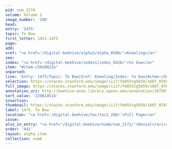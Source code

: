 ```yaml
---
pid: num_2174
volume: Volume 2
image_number: '298'
head:
entry: '1475'
topic: To Bow
first_letter: 1451-1475
page:
add:
xref: "<a href='/digital-beehive/alpha3/alpha_0506/'>Kneeling</a>"
see:
index: "<a href='/digital-beehive/index1/index_0426/'>to bow</a>"
item: "#item-c56e0822e"
unparsed:
line: 'Entry: 1475|Topic: To Bow|Xref: Kneeling|Index: to bow|#item-c56e0822e'
selection: https://stacks.stanford.edu/image/iiif/fm855tg5659/1607_0765/977,4514,2838,494/full/0/default.jpg
full_image: https://stacks.stanford.edu/image/iiif/fm855tg5659/1607_0765/full/full/0/default.jpg
annotation_uri: http://beehive-anno.library.upenn.edu/annotation/1675874026749
sort_value: '229814514'
insertion:
thumbnail: https://stacks.stanford.edu/image/iiif/fm855tg5659/1607_0765/977,4514,600,180/250,/0/default.jpg
label: 1475. To Bow
location: "<a href='/digital-beehive/toc/toc2_288/'>Full Page</a>"
issue:
also_in_entry: "<a href='/digital-beehive/num6/num_2172/'>Denial</a>|<a href='/digital-beehive/num6/num_2173/'>Absolutely</a>"
order: '441'
layout: alpha_item
collection: num6
---
```

